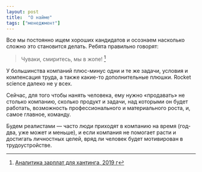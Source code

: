 ```yaml
---
layout: post
title:  "О найме"
tags: ["менеджмент"]
---
```


Все мы постоянно ищем хороших кандидатов и осознаем насколько сложно это становится делать.
Ребята правильно говорят:

> Чуваки, смиритесь, мы в жопе! [^1]

У большинства компаний плюс-минус одни и те же задачи, условия и компенсация труда, а также
какие-то дополнительные плюшки. Rocket science далеко не у всех.

Сейчас, для того чтобы нанять человека, ему нужно «продавать» не столько компанию, сколько продукт
и задачи, над которыми он будет работать, возможность профессионального и материального роста, и,
самое главное, команду.

Будем реалистами — часто люди приходят в компанию на время (год-два, уже может и меньше), и если
компания не помогает расти и достигать личностных целей, вряд ли человек будет мотивирован
в трудоустройстве.

[^1]: [Аналитика зарплат для хантинга, 2019 г](https://vc.ru/hr/71793-analitika-zarplat-dlya-hantinga-2019g)
